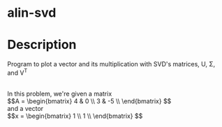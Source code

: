 # alin-svd

# Description
Program to plot a vector and its multiplication with SVD's matrices, U, Σ, and V<sup>T</sup>
<br>

<br>
In this problem, we're given a matrix <br>
$$A = \begin{bmatrix}
4 & 0 \\
3 & -5 \\
\end{bmatrix}
$$
<br>
and a vector
<br>
$$x = \begin{bmatrix}
1 \\
1 \\
\end{bmatrix}
$$
